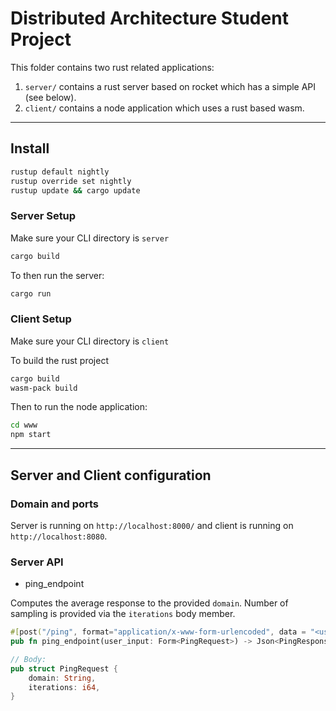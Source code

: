 # Distributed Architecture Student Project

This folder contains two rust related applications:
 1. `server/` contains a rust server based on rocket which has a simple API (see below).
 2. `client/` contains a node application which uses a rust based wasm. 

---

## Install

```sh
rustup default nightly
rustup override set nightly
rustup update && cargo update
```

### Server Setup

Make sure your CLI directory is `server`

```sh
cargo build
```

To then run the server:

```sh
cargo run
```

### Client Setup

Make sure your CLI directory is `client`

To build the rust project

```sh
cargo build
wasm-pack build
```

Then to run the node application:

```sh
cd www
npm start
```


---

## Server and Client configuration

### Domain and ports

Server is running on `http://localhost:8000/` and client is running on `http://localhost:8080`.

### Server API

 * ping_endpoint

Computes the average response to the provided `domain`. Number of sampling is provided via the `iterations` body member.

```rust
#[post("/ping", format="application/x-www-form-urlencoded", data = "<user_input>")]
pub fn ping_endpoint(user_input: Form<PingRequest>) -> Json<PingResponse>

// Body:
pub struct PingRequest {
    domain: String,
    iterations: i64,
}
```
